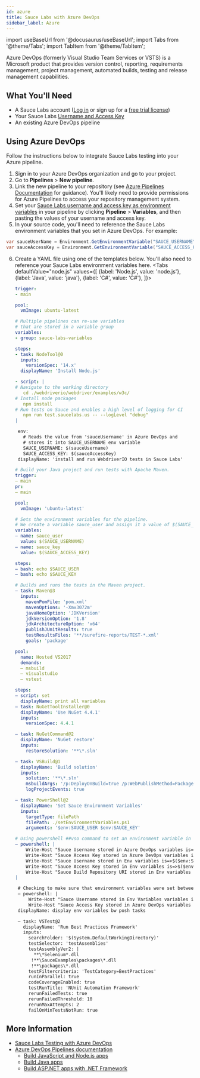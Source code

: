 ```yaml
---
id: azure
title: Sauce Labs with Azure DevOps
sidebar_label: Azure
---
```


import useBaseUrl from '@docusaurus/useBaseUrl';
import Tabs from '@theme/Tabs';
import TabItem from '@theme/TabItem';

Azure DevOps (formerly Visual Studio Team Services or VSTS) is a Microsoft product that provides version control, reporting, requirements management, project management, automated builds, testing and release management capabilities.

## What You'll Need

- A Sauce Labs account ([Log in](https://accounts.saucelabs.com/am/XUI/#login/) or sign up for a [free trial license](https://saucelabs.com/sign-up))
- Your Sauce Labs [Username and Access Key](https://app.saucelabs.com/user-settings)
- An existing Azure DevOps pipeline

## Using Azure DevOps

Follow the instructions below to integrate Sauce Labs testing into your Azure pipeline.

1. Sign in to your Azure DevOps organization and go to your project.
2. Go to **Pipelines** > **New pipeline**.
3. Link the new pipeline to your repository (see [Azure Pipelines Documentation](https://docs.microsoft.com/en-us/azure/devops/pipelines/) for guidance). You'll likely need to provide permissions for Azure Pipelines to access your repository management system.
4. Set your [Sauce Labs username and access key as environment variables](https://ultimateqa.com/tfs-vsts-and-azure-devops/#1_Setup_your_username_and_access_key_in_ADO) in your pipeline by clicking **Pipeline** > **Variables**, and then pasting the values of your username and access key.
5. In your source code, you'll need to reference the Sauce Labs environment variables that you set in Azure DevOps. For example:

```csharp title="C# example"
var sauceUserName = Environment.GetEnvironmentVariable("SAUCE_USERNAME");
var sauceAccessKey = Environment.GetEnvironmentVariable("SAUCE_ACCESS_KEY");
```

6. Create a YAML file using one of the templates below. You'll also need to reference your Sauce Labs environment variables here.
   <Tabs
   defaultValue="node.js"
   values={[
   {label: 'Node.js', value: 'node.js'},
   {label: 'Java', value: 'java'},
   {label: 'C#', value: 'C#'},
   ]}>

    <TabItem value="node.js">

   ```yml
   trigger:
   - main

   pool:
     vmImage: ubuntu-latest

   # Multiple pipelines can re-use variables
   # that are stored in a variable group
   variables:
   - group: sauce-labs-variables

   steps:
   - task: NodeTool@0
     inputs:
       versionSpec: '14.x'
     displayName: 'Install Node.js'

   - script: |
   # Navigate to the working directory
      cd ./webdriverio/webdriver/examples/w3c/
   # Install node packages
      npm install
   # Run tests on Sauce and enables a high level of logging for CI
      npm run test.saucelabs.us -- --logLevel "debug"
   |

    env:
      # Reads the value from 'sauceUsername' in Azure DevOps and
      # stores it into SAUCE_USERNAME env variable
      SAUCE_USERNAME: $(sauceUsername)
      SAUCE_ACCESS_KEY: $(sauceAccessKey)
    displayName: 'install and run WebdriverIO tests in Sauce Labs'
   ```

    </TabItem>
    <TabItem value="java">

   ```yaml
   # Build your Java project and run tests with Apache Maven.
   trigger:
   – main
   pr:
   – main

   pool:
     vmImage: 'ubuntu-latest'

   # Sets the environment variables for the pipeline.
   # We create a variable sauce_user and assign it a value of $(SAUCE_USERNAME), which comes from the Azure DevOps.
   variables:
   – name: sauce_user
     value: $(SAUCE_USERNAME)
   – name: sauce_key
     value: $(SAUCE_ACCESS_KEY)

   steps:
   – bash: echo $SAUCE_USER
   – bash: echo $SAUCE_KEY

   # Builds and runs the tests in the Maven project.
   – task: Maven@3
     inputs:
       mavenPomFile: 'pom.xml'
       mavenOptions: '-Xmx3072m'
       javaHomeOption: 'JDKVersion'
       jdkVersionOption: '1.8'
       jdkArchitectureOption: 'x64'
       publishJUnitResults: true
       testResultsFiles: '**/surefire-reports/TEST-*.xml'
       goals: 'package'
   ```

    </TabItem>
    <TabItem value="C#">

   ```yaml
   pool:
     name: Hosted VS2017
     demands:
     – msbuild
     – visualstudio
     – vstest

   steps:
   – script: set
     displayName: print all variables
   – task: NuGetToolInstaller@0
     displayName: 'Use NuGet 4.4.1'
     inputs:
       versionSpec: 4.4.1

   – task: NuGetCommand@2
     displayName: 'NuGet restore'
     inputs:
       restoreSolution: '**\*.sln'

   – task: VSBuild@1
     displayName: 'Build solution'
     inputs:
       solution: '**\*.sln'
       msbuildArgs: '/p:DeployOnBuild=true /p:WebPublishMethod=Package /p:PackageAsSingleFile=true /p:SkipInvalidConfigurations=true /p:DesktopBuildPackageLocation="$(build.artifactstagingdirectory)\WebApp.zip" /p:DeployIisAppPath="Default Web Site"'
       logProjectEvents: true

   – task: PowerShell@2
     displayName: 'Set Sauce Environment Variables'
     inputs:
       targetType: filePath
       filePath: ./setEnvironmentVariables.ps1
       arguments: '$env:SAUCE_USER $env:SAUCE_KEY'

   # Using powershell ##vso command to set an environment variable in the system
   – powershell: |
       Write-Host "Sauce Username stored in Azure DevOps variables is=>$($env:SAUCE_USER)";
       Write-Host "Sauce Access Key stored in Azure DevOps variables is=>$($env:SAUCE_KEY)";
       Write-Host "Sauce Username stored in Env variables is=>$($env:SAUCE_USERNAME)";
       Write-Host "Sauce Access Key stored in Env variables is=>$($env:SAUCE_ACCESS_KEY)";
       Write-Host "Sauce Build Repository URI stored in Env variables is=>$($env:BUILD_REPOSITORY_URI)";
   |

    # Checking to make sure that environment variables were set between yml tasks
    – powershell: |
        Write-Host "Sauce Username stored in Env Variables variables is=>$($env:SAUCE_USERNAME)";
        Write-Host "Sauce Access Key stored in Azure DevOps variables is=>$($env:SAUCE_ACCESS_KEY)";
    displayName: display env variables bw posh tasks

    – task: VSTest@2
      displayName: 'Run Best Practices Framework'
      inputs:
        searchFolder: '$(System.DefaultWorkingDirectory)'
        testSelector: 'testAssemblies'
        testAssemblyVer2: |
          **\*Selenium*.dll
         !**\SauceExamples\packages\*.dll
         !**\packages\*.dll
        testFiltercriteria: 'TestCategory=BestPractices'
        runInParallel: true
        codeCoverageEnabled: true
        testRunTitle: 'NUnit Automation Framework'
        rerunFailedTests: true
        rerunFailedThreshold: 10
        rerunMaxAttempts: 2
        failOnMinTestsNotRun: true
   ```

    </TabItem>
    </Tabs>

## More Information

- [Sauce Labs Testing with Azure DevOps](https://ultimateqa.com/tfs-vsts-and-azure-devops/)
- [Azure DevOps Pipelines documentation](https://docs.microsoft.com/en-us/azure/devops/pipelines/?view=azure-devops)
  - [Build JavaScript and Node.js apps](https://docs.microsoft.com/azure/devops/pipelines/languages/javascript)
  - [Build Java apps](https://docs.microsoft.com/azure/devops/pipelines/languages/java)
  - [Build ASP.NET apps with .NET Framework](https://docs.microsoft.com/en-us/azure/devops/pipelines/apps/aspnet/build-aspnet-4?view=azure-devops)
